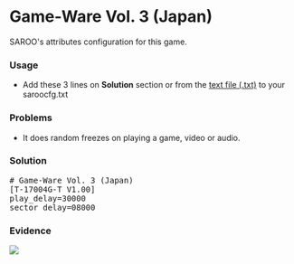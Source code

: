 # Game-Ware Vol. 3 (Japan)

SAROO's attributes configuration for this game.

### Usage

- Add these 3 lines on **Solution** section or from the [text file (.txt)](./config.txt) to your saroocfg.txt

### Problems

- It does random freezes on playing a game, video or audio.

### Solution

<pre># Game-Ware Vol. 3 (Japan)
[T-17004G-T V1.00]
play_delay=30000
sector_delay=08000</pre>

### Evidence

[![](https://img.youtube.com/vi/GVkaUEuTwjw/0.jpg)](https://youtu.be/GVkaUEuTwjw)
